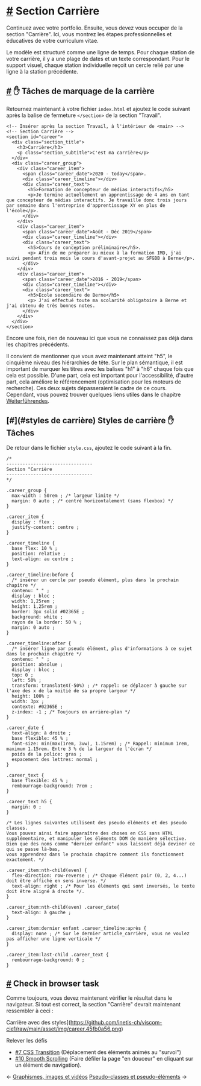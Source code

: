 [#](#section-carrière) Section Carrière
===================================

Continuez avec votre portfolio. Ensuite, vous devez vous occuper de la section "Carrière". Ici, vous montrez les étapes professionnelles et éducatives de votre curriculum vitae.

Le modèle est structuré comme une ligne de temps. Pour chaque station de votre carrière, il y a une plage de dates et un texte correspondant. Pour le support visuel, chaque station individuelle reçoit un cercle relié par une ligne à la station précédente.

[#](#carrière-marquage) :hand: Tâches de marquage de la carrière
-----------------------------------------

Retournez maintenant à votre fichier `index.html` et ajoutez le code suivant après la balise de fermeture `</section>` de la section "Travail".

    <!-- Insérer après la section Travail, à l'intérieur de <main> -->
    <!-- Section Carrière -->
    <section id="career">
      <div class="section_title">
        <h3>Carrière</h3>
        <p class="section_subtitle">C'est ma carrière</p>
      </div>
      <div class="career_group">
        <div class="career_item">
          <span class="career_date">2020 - today</span>.
          <div class="career_timeline"></div>
          <div class="career_text">
            <h5>Formation de concepteur de médias interactifs</h5>
            <p>Je termine actuellement un apprentissage de 4 ans en tant que concepteur de médias interactifs. Je travaille donc trois jours par semaine dans l'entreprise d'apprentissage XY en plus de l'école</p>.
          </div>
        </div>
        <div class="career_item">
          <span class="career_date">Août - Déc 2019</span>
          <div class="career_timeline"></div>
          <div class="career_text">
            <h5>Cours de conception préliminaire</h5>.
            <p> Afin de me préparer au mieux à la formation IMD, j'ai suivi pendant trois mois le cours d'avant-projet au SFGBB à Berne</p>.
          </div>
        </div>
        <div class="career_item">
          <span class="career_date">2016 - 2019</span>
          <div class="career_timeline"></div>
          <div class="career_text">
            <h5>Ecole secondaire de Berne</h5>
            <p> J'ai effectué toute ma scolarité obligatoire à Berne et j'ai obtenu de très bonnes notes.
          </div>
        </div>
      </div>
    </section>
    

Encore une fois, rien de nouveau ici que vous ne connaissez pas déjà dans les chapitres précédents.

Il convient de mentionner que vous avez maintenant atteint "h5", le cinquième niveau des hiérarchies de tête. Sur le plan sémantique, il est important de marquer les titres avec les balises "h1" à "h6" chaque fois que cela est possible. D'une part, cela est important pour l'accessibilité, d'autre part, cela améliore le référencement (optimisation pour les moteurs de recherche). Ces deux sujets dépasseraient le cadre de ce cours. Cependant, vous pouvez trouver quelques liens utiles dans le chapitre [Weiterführendes](/guide/28_ende_weiterfuehrendes).

[#](#styles de carrière) Styles de carrière :hand: Tâches
-----------------------------------------

De retour dans le fichier `style.css`, ajoutez le code suivant à la fin.

    /* 
    --------------------------------
    Section "Carrière
    --------------------------------
    */
    
    .career_group {
      max-width : 50rem ; /* largeur limite */
      margin: 0 auto ; /* centré horizontalement (sans flexbox) */
    }
    
    .career_item {
      display : flex ;
      justify-content: centre ;
    }
    
    .career_timeline {
      base flex: 10 % ;
      position: relative ;
      text-align: au centre ;
    }
    
    .career_timeline:before {
      /* insérer un cercle par pseudo élément, plus dans le prochain chapitre */
      contenu: " " ;
      display : bloc ;
      width: 1,25rem ;
      height: 1,25rem ;
      border: 3px solid #02365E ;
      background: white ;
      rayon de la border: 50 % ;
      margin: 0 auto ;
    }
    
    .career_timeline:after {
      /* insérer ligne par pseudo élément, plus d'informations à ce sujet dans le prochain chapitre */
      contenu: " " ;
      position: absolue ;
      display : bloc ;
      top: 0 ;
      left: 50% ;
      transform: translateX(-50%) ; /* rappel: se déplacer à gauche sur l'axe des x de la moitié de sa propre largeur */
      height: 100% ;
      width: 3px ;
      contexte: #02365E ;
      z-index: -1 ; /* Toujours en arrière-plan */
    }
    
    .career_date {
      text-align: à droite ;
      base flexible: 45 % ;
      font-size: min(max(1rem, 3vw), 1.15rem) ; /* Rappel: minimum 1rem, maximum 1.15rem. Entre 3 % de la largeur de l'écran */
      poids de la police: gras ;
      espacement des lettres: normal ;
    }
    
    .career_text {
      base flexible: 45 % ;
      rembourrage-background: 7rem ;
    }
    
    .career_text h5 {
      margin: 0 ;
    }
    
    /* Les lignes suivantes utilisent des pseudo éléments et des pseudo classes. 
    Vous pouvez ainsi faire apparaître des choses en CSS sans HTML supplémentaire, et manipuler les éléments DOM de manière sélective.
    Bien que des noms comme "dernier enfant" vous laissent déjà deviner ce qui se passe là-bas, 
    vous apprendrez dans le prochain chapitre comment ils fonctionnent exactement. */
    
    .career_item:nth-child(even) {
      flex-direction: row-reverse ; /* Chaque élément pair (0, 2, 4...) doit être affiché en sens inverse. */
      text-align: right ; /* Pour les éléments qui sont inversés, le texte doit être aligné à droite */.
    }
    
    .career_item:nth-child(even) .career_date{
      text-align: à gauche ;
    }
    
    .career_item:dernier enfant .career_timeline:après {
      display: none ; /* Sur le dernier article_carrière, vous ne voulez pas afficher une ligne verticale */
    }
    
    .career_item:last-child .career_text {
      rembourrage-background: 0 ;
    }
    

[#](#check-in-browser) Check in browser task
---------------------------------------------------------

Comme toujours, vous devez maintenant vérifier le résultat dans le navigateur. Si tout est correct, la section "Carrière" devrait maintenant ressembler à ceci :

Carrière avec des styles](https://github.com/inetis-ch/viscom-cie1/raw/main/asset/img/career.45fb0a56.png)

Relever les défis

* [#7 CSS Transition](/viscom-cie1/challenges/#_7-css-transition) (Déplacement des éléments animés au "survol")
* [#10 Smooth Scrolling](/viscom-cie1/challenges/#_10-smooth-scrolling) (Faire défiler la page "en douceur" en cliquant sur un élément de navigation).

← [Graphismes, images et vidéos](/guide/15_graphics_images_videos/) [Pseudo-classes et pseudo-éléments](/guide/17_pseudo-classes_pseudo-éléments/) →
